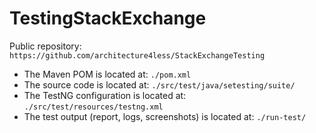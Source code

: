 # TestingStackExchange

Public repository: `https://github.com/architecture4less/StackExchangeTesting`

- The Maven POM is located at: `./pom.xml`
- The source code is located at: `./src/test/java/setesting/suite/`
- The TestNG configuration is located at: `./src/test/resources/testng.xml`
- The test output (report, logs, screenshots) is located at: `./run-test/`
